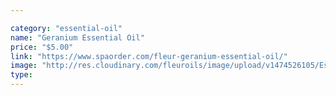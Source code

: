 ```yaml
---

category: "essential-oil"
name: "Geranium Essential Oil"
price: "$5.00"
link: "https://www.spaorder.com/fleur-geranium-essential-oil/"
image: "http://res.cloudinary.com/fleuroils/image/upload/v1474526105/Essential%20Oil/geranium.jpg"
type: 
---
```

